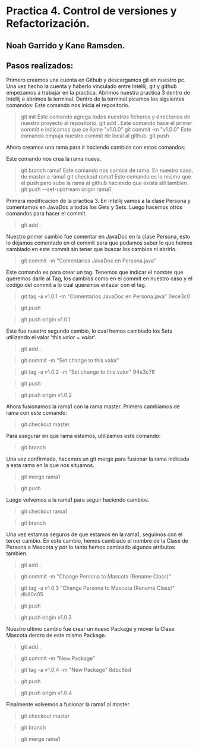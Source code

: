 # Practica 4. Control de versiones y Refactorización. 
## Noah Garrido y Kane Ramsden.

## Pasos realizados:  
Primero creamos una cuenta en Github y descargamos git en nuestro pc. 
Una vez hecho la cuenta y haberlo vinculado entre Intellij, git y github empezamos a trabajar en la practica.
Abrimos nuestra practica 3 dentro de Intellij e abrimos la terminal.
Dentro de la terminal picamos los siguientes comandos: 
Este comando nos inicia el repositorio.
 > git init
Este comando agrega todos nuestros ficheros y directorios de nuestro proyecto al repositorio.
> git add .
Este comando hace el primer commit e indicamos que se llame "v1.0.0"
> git commit -m "v1.0.0" 
Este comando empuja nuestro commit de local al github.
> git push
  
Ahora creamos una rama para ir haciendo cambios con estos comandos:
  
Este comando nos crea la rama nueva.
 > git branch rama1
Este comando nos cambia de rama. En nuestro caso, de master a rama1
 > git checkout rama1
Este comando es lo mismo que el push pero sube la rama al github haciendo que exista alli tambien.
> git push --set-upstream origin rama1

Primera modificacion de la practica 3.  En Intellij vamos a la clase Persona y comentamos en JavaDoc a todos los Gets y Sets.
Luego hacemos otros comandos para hacer el commit.

> git add .

Nuestro primer cambio fue comentar en JavaDoc en la clase Persona, esto lo dejamos comentado en el commit para que podamos saber lo que hemos cambiado en este commit sin tener que buscar los cambios ni abrirlo.
> git commit -m "Comentarios JavaDoc en Persona.java"

Este comando es para crear un tag. Tenemos que indicar el nombre que queremos darle al Tag, los cambios como en el commit en nuestro caso y el codigo del commit a lo cual queremos enlazar con el tag.
> git tag -a v1.0.1 -m "Comentarios JavaDoc en Persona.java" 0ece3c0

> git push

> git push origin v1.0.1

Este fue nuestro segundo cambio, lo cual hemos cambiado los Sets utilizando el valor 'this.*valor* = *valor*'.
> git add .

> git commit -m "Set change to this.valor"

> git tag -a v1.0.2 -m "Set change to this.valor" 94e3c78

> git push 

> git push origin v1.0.2

Ahora fusionamos la rama1 con la rama master.
Primero cambiamos de rama con este comando:
> git checkout master

Para asegurar en que rama estamos, utilizamos este comando:
> git branch

Una vez confirmada, hacemos un git merge para fusionar la rama indicada a esta rama en la que nos situamos.
> git merge rama1

> git push

Luego volvemos a la rama1 para seguir haciendo cambios.
> git checkout rama1

> git branch

Una vez estamos seguros de que estamos en la rama1, seguimos con el tercer cambio.
En este cambio, hemos cambiado el nombre de la Clase de Persona a Mascota y por lo tanto hemos cambiado algunos atributos tambien.
> git add .

> git commit -m "Change Persona to Mascota (Rename Class)"

> git tag -a v1.0.3 "Change Persona to Mascota (Rename Class)" db80c05

> git push 

> git push origin v1.0.3

Nuestro ultimo cambio fue crear un nuevo Package y mover la Clase Mascota dentro de este mismo Package.
> git add .

> git commit -m "New Package"

> git tag -a v1.0.4 -m "New Package" 8dbc8bd

> git push 

> git push origin v1.0.4

Finalmente volvemos a fusionar la rama1 al master.
> git checkout master

> git branch

> git merge rama1
